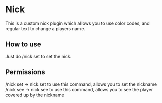 # Nick
This is a custom nick plugin which allows you to use color codes, and regular text to change a players name.

## How to use
Just do /nick set <nick> to set the nick. 

## Permissions
/nick set <nick> -> nick.set to use this command, allows you to set the nickname
/nick see <nick> -> nick.see to use this command, allows you to see the player covered up by the nickname  
